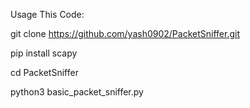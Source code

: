 Usage This Code:




git clone https://github.com/yash0902/PacketSniffer.git

pip install scapy

cd PacketSniffer

python3 basic_packet_sniffer.py <interface>

